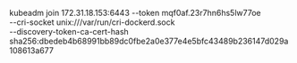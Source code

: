 kubeadm join 172.31.18.153:6443 --token mqf0af.23r7hn6hs5lw77oe \
        --cri-socket unix:///var/run/cri-dockerd.sock \
        --discovery-token-ca-cert-hash sha256:dbedeb4b68991bb89dc0fbe2a0e377e4e5bfc43489b236147d029a108613a677
